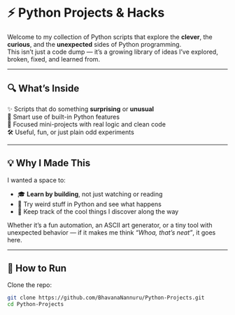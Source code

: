 # ⚡ Python Projects & Hacks

Welcome to my collection of Python scripts that explore the **clever**, the **curious**, and the **unexpected** sides of Python programming.  
This isn’t just a code dump — it’s a growing library of ideas I’ve explored, broken, fixed, and learned from.

---

## 🔍 What’s Inside

✨ Scripts that do something **surprising** or **unusual**  
🧠 Smart use of built-in Python features  
🎯 Focused mini-projects with real logic and clean code  
🛠️ Useful, fun, or just plain odd experiments 

---

## 💡 Why I Made This

I wanted a space to:

- 🎓 **Learn by building**, not just watching or reading
- 🧪 Try weird stuff in Python and see what happens
- 📝 Keep track of the cool things I discover along the way

Whether it’s a fun automation, an ASCII art generator, or a tiny tool with unexpected behavior — if it makes me think *“Whoa, that’s neat”*, it goes here.

---

## 🚀 How to Run

Clone the repo:

```bash
git clone https://github.com/BhavanaNannuru/Python-Projects.git
cd Python-Projects
